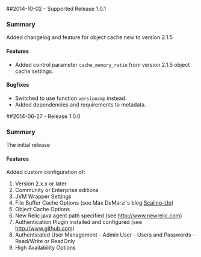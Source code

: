 ##2014-10-02 - Supported Release 1.0.1
### Summary
Added changelog and feature for object cache new to version 2.1.5

#### Features
- Added control parameter `cache_memory_ratio` from version 2.1.5 object cache settings.

#### Bugfixes
- Switched to use function `versioncmp` instead.
- Added dependencies and requirements to metadata.

##2014-06-27 - Release 1.0.0
### Summary
The initial release

#### Features
Added custom configuration of:
  1. Version 2.x.x or later
  1. Community or Enterprise editions
  1. JVM Wrapper Settings
  1. File Buffer Cache Options (see Max DeMarzi's blog [Scaling-Up](http://maxdemarzi.com/2013/11/25/scaling-up/))
  1. Object Cache Options
  1. New Relic java agent path specified (see http://www.newrelic.com)
  1. Authentication Plugin installed and configured (see http://www.github.com)
  1. Authenticated User Management
    - Admin User
    - Users and Passwords
    - Read/Write or ReadOnly
  1. High Availability Options
